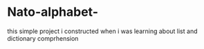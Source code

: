 # Nato-alphabet-
this simple project i constructed when i was learning about list and dictionary comprhension
